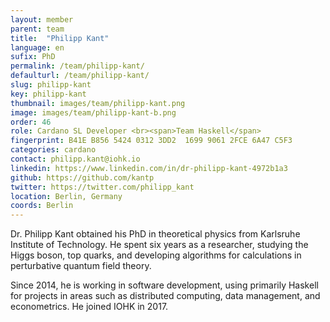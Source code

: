```yaml
---
layout: member
parent: team
title:  "Philipp Kant"
language: en
sufix: PhD
permalink: /team/philipp-kant/
defaulturl: /team/philipp-kant/
slug: philipp-kant
key: philipp-kant
thumbnail: images/team/philipp-kant.png
image: images/team/philipp-kant-b.png
order: 46
role: Cardano SL Developer <br><span>Team Haskell</span>
fingerprint: B41E B856 5424 0312 3DD2  1699 9061 2FCE 6A47 C5F3
categories: cardano
contact: philipp.kant@iohk.io
linkedin: https://www.linkedin.com/in/dr-philipp-kant-4972b1a3
github: https://github.com/kantp
twitter: https://twitter.com/philipp_kant
location: Berlin, Germany
coords: Berlin
---
```

Dr. Philipp Kant obtained his PhD in theoretical physics from Karlsruhe Institute of Technology.  He spent six years as a researcher, studying the Higgs boson, top quarks, and developing algorithms for calculations in perturbative quantum field theory.

Since 2014, he is working in software development, using primarily Haskell for projects in areas such as distributed computing, data management, and econometrics.  He joined IOHK in 2017.
